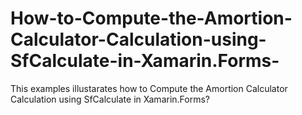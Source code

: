# How-to-Compute-the-Amortion-Calculator-Calculation-using-SfCalculate-in-Xamarin.Forms-
This examples illustarates how to Compute the Amortion Calculator Calculation using SfCalculate in Xamarin.Forms?
